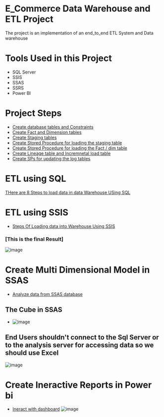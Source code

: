 # E_Commerce Data Warehouse and ETL Project
The project is an implementation of an end_to_end ETL System and Data warehouse 
# Tools Used in this Project 
- SQL Server
- SSIS
- SSAS
- SSRS
- Power BI
# Project Steps
- [Create database tables and Constraints](https://github.com/EbrahimTarek/Data-Warehouse-and-ETL-project/blob/main/Create%20Database%20%26%20Constraints.sql)  
- [Create Fact and Dimension tables](https://github.com/EbrahimTarek/Data-Warehouse-and-ETL-project/blob/main/Create%20Fact%20%26%20Dimension%20Tables.sql)
- [Create Staging tables](https://github.com/EbrahimTarek/Data-Warehouse-and-ETL-project/blob/main/Create%20Staging%20Tables.sql)
- [Create Stored Procedure for loading the staging table](https://github.com/EbrahimTarek/Data-Warehouse-and-ETL-project/blob/main/Create%20%20Load%20_Staging%20Procedures.sql)
- [Create Stored Procedure for loading the Fact / dim table ](https://github.com/EbrahimTarek/Data-Warehouse-and-ETL-project/blob/main/Create%20Procedures%20for%20Fact%20%26%20Dimension%20Tables.sql)
- [Create Lineage table and Incremnetal load table](https://github.com/EbrahimTarek/Data-Warehouse-and-ETL-project/blob/main/Lineage%20%26%20Incremental%20tables.sql)
- [Create SPs for updating the log tables](https://github.com/EbrahimTarek/Data-Warehouse-and-ETL-project/blob/main/Sps%20for%20updating%20the%20log%20tables.sql)
# ETL using SQL
[THere are 8 Steps to load data in data Warehouse USing SQL](https://github.com/EbrahimTarek/Data-Warehouse-and-ETL-project/blob/main/ETL%20Using%20Sql.sql)
# ETL using SSIS
- [Steps Of Loading data into Warehouse Using SSIS](https://github.com/EbrahimTarek/Data-Warehouse-and-ETL-project/blob/main/SSIS%20HappyScoopers.rar)
### [This is the final Result]
![image](https://user-images.githubusercontent.com/93515671/194307802-6d4fdc34-f3ee-4541-9031-f0a203ed8c54.png)
# Create Multi Dimensional Model in SSAS
- [Analyze data from SSAS database](https://github.com/EbrahimTarek/Data-Warehouse-and-ETL-project/blob/main/SSAS%20HappyScoopers.rar)

## The Cube in SSAS
- ![image](https://user-images.githubusercontent.com/93515671/194308635-a8527550-c51a-4fe9-97c7-678d374d1a54.png)

## End Users shouldn't connect to the Sql Server or to the analysis server for accessing data so we should use Excel
![image](https://user-images.githubusercontent.com/93515671/194308963-8b9c1332-684d-4ded-912f-ffb8969520ae.png)
# Create Ineractive Reports in Power bi
- [Ineract with dashboard](https://app.powerbi.com/groups/me/reports/41c819a2-6872-4a3e-ad76-0431981105c2/ReportSection20e615b88d7b820860c3)
![image](https://user-images.githubusercontent.com/93515671/194309499-49eab3aa-4e21-4604-ac27-456c185d529c.png)



